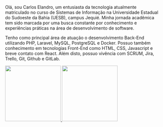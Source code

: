 Olá, sou Carlos Elandro, um entusiasta da tecnologia atualmente matriculado no curso de Sistemas de Informação na Universidade Estadual do Sudoeste da Bahia (UESB), campus Jequié. Minha jornada acadêmica tem sido marcada por uma busca constante por conhecimento e experiências práticas na área de desenvolvimento de software.

Tenho como principal área de atuação o desenvolvimento Back-End utilizando PHP, Laravel, MySQL, PostgreSQL e Docker. Possuo também conhecimento em tecnologias Front-End como HTML, CSS, Javascript e breve contato com React. Além disto, possuo vivência com SCRUM, Jira, Trello, Git, Github e GitLab.

<div>
  <a href="https://github.com/cebpereira">
  <img height="180em" src="https://github-readme-stats.vercel.app/api?username=cebpereira&show_icons=true&theme=dark&include_all_commits=true&count_private=true"/>
  <img height="180em" src="https://github-readme-stats.vercel.app/api/top-langs/?username=cebpereira&layout=compact&langs_count=20&theme=dark"/>
</div>
